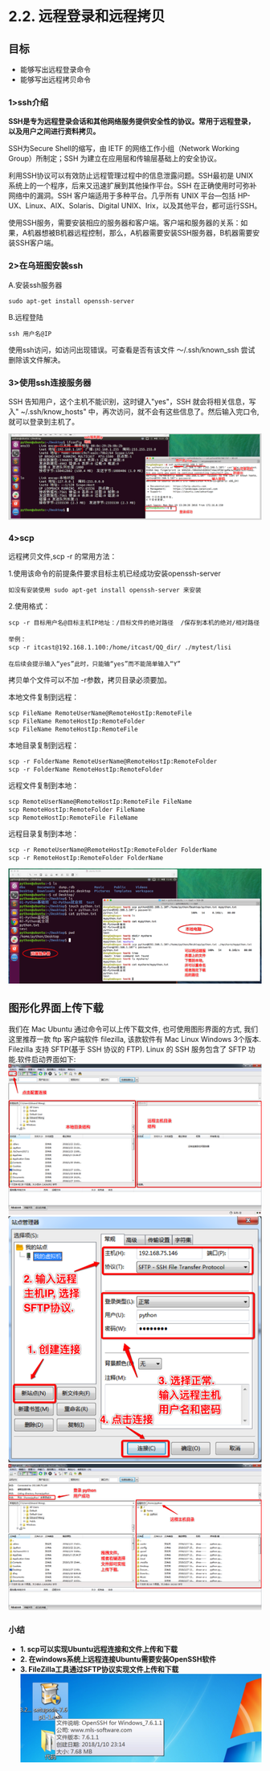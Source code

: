 # 2.2. 远程登录和远程拷贝

目标
--

*   能够写出远程登录命令
*   能够写出远程拷贝命令

### 1>ssh介绍

**SSH是专为远程登录会话和其他网络服务提供安全性的协议。常用于远程登录，以及用户之间进行资料拷贝。**

SSH为Secure Shell的缩写，由 IETF 的网络工作小组（Network Working Group）所制定；SSH 为建立在应用层和传输层基础上的安全协议。

利用SSH协议可以有效防止远程管理过程中的信息泄露问题。SSH最初是 UNIX 系统上的一个程序，后来又迅速扩展到其他操作平台。SSH 在正确使用时可弥补网络中的漏洞。SSH 客户端适用于多种平台。几乎所有 UNIX 平台—包括 HP-UX、Linux、AIX、Solaris、Digital UNIX、Irix，以及其他平台，都可运行SSH。

使用SSH服务，需要安装相应的服务器和客户端。客户端和服务器的关系：如果，A机器想被B机器远程控制，那么，A机器需要安装SSH服务器，B机器需要安装SSH客户端。

### 2>在乌班图安装ssh

A.安装ssh服务器

    sudo apt-get install openssh-server


B.远程登陆

    ssh 用户名@IP


使用ssh访问，如访问出现错误。可查看是否有该文件 ～/.ssh/known_ssh 尝试删除该文件解决。

### 3>使用ssh连接服务器

SSH 告知用户，这个主机不能识别，这时键入"yes"，SSH 就会将相关信息，写入" ~/.ssh/know_hosts" 中，再次访问，就不会有这些信息了。然后输入完口令,就可以登录到主机了。

![](imgs/ssh命令.png)

### 4>scp

远程拷贝文件,scp -r 的常用方法：

1.使用该命令的前提条件要求目标主机已经成功安装openssh-server

    如没有安装使用 sudo apt-get install openssh-server 来安装


2.使用格式：

    scp -r 目标用户名@目标主机IP地址：/目标文件的绝对路径  /保存到本机的绝对/相对路径
    
    举例：
    scp -r itcast@192.168.1.100:/home/itcast/QQ_dir/ ./mytest/lisi
    
    在后续会提示输入“yes”此时，只能输“yes”而不能简单输入“Y”


拷贝单个文件可以不加 -r参数，拷贝目录必须要加。

本地文件复制到远程：

    scp FileName RemoteUserName@RemoteHostIp:RemoteFile
    scp FileName RemoteHostIp:RemoteFolder
    scp FileName RemoteHostIp:RemoteFile


本地目录复制到远程：

    scp -r FolderName RemoteUserName@RemoteHostIp:RemoteFolder
    scp -r FolderName RemoteHostIp:RemoteFolder


远程文件复制到本地：

    scp RemoteUserName@RemoteHostIp:RemoteFile FileName
    scp RemoteHostIp:RemoteFolder FileName
    scp RemoteHostIp:RemoteFile FileName


远程目录复制到本地：

    scp -r RemoteUserName@RemoteHostIp:RemoteFolder FolderName
    scp -r RemoteHostIp:RemoteFolder FolderName


![](imgs/scp命令.png)

图形化界面上传下载
---------

我们在 Mac Ubuntu 通过命令可以上传下载文件, 也可使用图形界面的方式, 我们这里推荐一款 ftp 客户端软件 filezilla, 该款软件有 Mac Linux Windows 3个版本. Filezilla 支持 SFTP(基于 SSH 协议的 FTP). Linux 的 SSH 服务包含了 SFTP 功能.软件启动界面如下: ![](imgs/filezilla-1.png) ![](imgs/filezilla-2.png) ![](imgs/filezilla-3.png)

### 小结

*   **1\. scp可以实现Ubuntu远程连接和文件上传和下载**
*   **2\. 在windows系统上远程连接Ubuntu需要安装OpenSSH软件**
*   **3\. FileZilla工具通过SFTP协议实现文件上传和下载** ![](imgs/openssh.png)